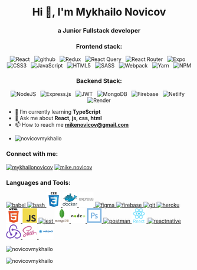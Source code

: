 <h1 align="center">Hi 👋, I'm Mykhailo Novicov</h1>
<h3 align="center">a Junior Fullstack developer</h3>



<h3 align="center">Frontend stack:</h3> 
<div align="center">
 
![React](https://img.shields.io/badge/react-%2320232a.svg?style=for-the-badge&logo=react&logoColor=%2361DAFB&border-radius=10px) &nbsp; ![github](https://img.shields.io/badge/GitHub-000000?style=for-the-badge&logo=GitHub&logoColor=white) &nbsp; ![Redux](https://img.shields.io/badge/redux-%23593d88.svg?style=for-the-badge&logo=redux&logoColor=white) &nbsp; ![React Query](https://img.shields.io/badge/-React%20Query-FF4154?style=for-the-badge&logo=react%20query&logoColor=white) &nbsp; ![React Router](https://img.shields.io/badge/React_Router-CA4245?style=for-the-badge&logo=react-router&logoColor=white) &nbsp; ![Expo](https://img.shields.io/badge/expo-1C1E24?style=for-the-badge&logo=expo&logoColor=#D04A37) &nbsp; ![CSS3](https://img.shields.io/badge/css3-%231572B6.svg?style=for-the-badge&logo=css3&logoColor=white) &nbsp; ![JavaScript](https://img.shields.io/badge/javascript-%23323330.svg?style=for-the-badge&logo=javascript&logoColor=%23F7DF1E) &nbsp; ![HTML5](https://img.shields.io/badge/html5-%23E34F26.svg?style=for-the-badge&logo=html5&logoColor=white) &nbsp; ![SASS](https://img.shields.io/badge/SASS-hotpink.svg?style=for-the-badge&logo=SASS&logoColor=white) &nbsp; ![Webpack](https://img.shields.io/badge/webpack-%238DD6F9.svg?style=for-the-badge&logo=webpack&logoColor=black) &nbsp; ![Yarn](https://img.shields.io/badge/yarn-%232C8EBB.svg?style=for-the-badge&logo=yarn&logoColor=white) &nbsp; ![NPM](https://img.shields.io/badge/NPM-%23CB3837.svg?style=for-the-badge&logo=npm&logoColor=white)

</div>
 

<h3 align="center">Backend Stack:</h3>
<div align="center">
 
![NodeJS](https://img.shields.io/badge/node.js-6DA55F?style=for-the-badge&logo=node.js&logoColor=white) &nbsp; ![Express.js](https://img.shields.io/badge/express.js-%23404d59.svg?style=for-the-badge&logo=express&logoColor=%2361DAFB) &nbsp; ![JWT](https://img.shields.io/badge/JWT-black?style=for-the-badge&logo=JSON%20web%20tokens) &nbsp; ![MongoDB](https://img.shields.io/badge/MongoDB-%234ea94b.svg?style=for-the-badge&logo=mongodb&logoColor=white) &nbsp; ![Firebase](https://img.shields.io/badge/firebase-%23039BE5.svg?style=for-the-badge&logo=firebase) &nbsp; ![Netlify](https://img.shields.io/badge/netlify-%23000000.svg?style=for-the-badge&logo=netlify&logoColor=#00C7B7) &nbsp; ![Render](https://img.shields.io/badge/Render-%46E3B7.svg?style=for-the-badge&logo=render&logoColor=white)

</div>

- 🌱 I’m currently learning **TypeScript**
- 💬 Ask me about **React, js, css, html**
- 📫 How to reach me **mikenovicov@gmail.com**
- <p align="left"> <img src="https://komarev.com/ghpvc/?username=novicovmykhailo&label=Profile%20views&color=0e75b6&style=flat" alt="novicovmykhailo" /> </p>

[contributors-shield]: https://img.shields.io/github/contributors/othneildrew/Best-README-Template.svg
[contributors-url]: https://example.com
[forks-shield]: https://img.shields.io/github/forks/othneildrew/Best-README-Template.svg
[forks-url]: https://example.com
[stars-shield]: https://img.shields.io/github/stars/othneildrew/Best-README-Template.svg
[stars-url]: https://example.com


<h3 align="left">Connect with me:</h3>
<p align="left">
<a href="https://linkedin.com/in/mykhailonovicov" target="blank"><img align="center" src="https://raw.githubusercontent.com/rahuldkjain/github-profile-readme-generator/master/src/images/icons/Social/linked-in-alt.svg" alt="mykhailonovicov" height="30" width="40" /></a>
<a href="https://fb.com/mike.novicov" target="blank"><img align="center" src="https://raw.githubusercontent.com/rahuldkjain/github-profile-readme-generator/master/src/images/icons/Social/facebook.svg" alt="mike.novicov" height="30" width="40" /></a>
</p>

<h3 align="left">Languages and Tools:</h3>
<p align="left"> <a href="https://babeljs.io/" target="_blank" rel="noreferrer"> <img src="https://www.vectorlogo.zone/logos/babeljs/babeljs-icon.svg" alt="babel" width="40" height="40"/> </a> <a href="https://www.gnu.org/software/bash/" target="_blank" rel="noreferrer"> <img src="https://www.vectorlogo.zone/logos/gnu_bash/gnu_bash-icon.svg" alt="bash" width="40" height="40"/> </a> <a href="https://www.w3schools.com/css/" target="_blank" rel="noreferrer"> <img src="https://raw.githubusercontent.com/devicons/devicon/master/icons/css3/css3-original-wordmark.svg" alt="css3" width="40" height="40"/> </a> <a href="https://www.docker.com/" target="_blank" rel="noreferrer"> <img src="https://raw.githubusercontent.com/devicons/devicon/master/icons/docker/docker-original-wordmark.svg" alt="docker" width="40" height="40"/> </a> <a href="https://expressjs.com" target="_blank" rel="noreferrer"> <img src="https://raw.githubusercontent.com/devicons/devicon/master/icons/express/express-original-wordmark.svg" alt="express" width="40" height="40"/> </a> <a href="https://www.figma.com/" target="_blank" rel="noreferrer"> <img src="https://www.vectorlogo.zone/logos/figma/figma-icon.svg" alt="figma" width="40" height="40"/> </a> <a href="https://firebase.google.com/" target="_blank" rel="noreferrer"> <img src="https://www.vectorlogo.zone/logos/firebase/firebase-icon.svg" alt="firebase" width="40" height="40"/> </a> <a href="https://git-scm.com/" target="_blank" rel="noreferrer"> <img src="https://www.vectorlogo.zone/logos/git-scm/git-scm-icon.svg" alt="git" width="40" height="40"/> </a> <a href="https://heroku.com" target="_blank" rel="noreferrer"> <img src="https://www.vectorlogo.zone/logos/heroku/heroku-icon.svg" alt="heroku" width="40" height="40"/> </a> <a href="https://www.w3.org/html/" target="_blank" rel="noreferrer"> <img src="https://raw.githubusercontent.com/devicons/devicon/master/icons/html5/html5-original-wordmark.svg" alt="html5" width="40" height="40"/> </a> <a href="https://developer.mozilla.org/en-US/docs/Web/JavaScript" target="_blank" rel="noreferrer"> <img src="https://raw.githubusercontent.com/devicons/devicon/master/icons/javascript/javascript-original.svg" alt="javascript" width="40" height="40"/> </a> <a href="https://jestjs.io" target="_blank" rel="noreferrer"> <img src="https://www.vectorlogo.zone/logos/jestjsio/jestjsio-icon.svg" alt="jest" width="40" height="40"/> </a> <a href="https://www.mongodb.com/" target="_blank" rel="noreferrer"> <img src="https://raw.githubusercontent.com/devicons/devicon/master/icons/mongodb/mongodb-original-wordmark.svg" alt="mongodb" width="40" height="40"/> </a> <a href="https://nodejs.org" target="_blank" rel="noreferrer"> <img src="https://raw.githubusercontent.com/devicons/devicon/master/icons/nodejs/nodejs-original-wordmark.svg" alt="nodejs" width="40" height="40"/> </a> <a href="https://www.photoshop.com/en" target="_blank" rel="noreferrer"> <img src="https://raw.githubusercontent.com/devicons/devicon/master/icons/photoshop/photoshop-line.svg" alt="photoshop" width="40" height="40"/> </a> <a href="https://postman.com" target="_blank" rel="noreferrer"> <img src="https://www.vectorlogo.zone/logos/getpostman/getpostman-icon.svg" alt="postman" width="40" height="40"/> </a> <a href="https://reactjs.org/" target="_blank" rel="noreferrer"> <img src="https://raw.githubusercontent.com/devicons/devicon/master/icons/react/react-original-wordmark.svg" alt="react" width="40" height="40"/> </a> <a href="https://reactnative.dev/" target="_blank" rel="noreferrer"> <img src="https://reactnative.dev/img/header_logo.svg" alt="reactnative" width="40" height="40"/> </a> <a href="https://redux.js.org" target="_blank" rel="noreferrer"> <img src="https://raw.githubusercontent.com/devicons/devicon/master/icons/redux/redux-original.svg" alt="redux" width="40" height="40"/> </a> <a href="https://sass-lang.com" target="_blank" rel="noreferrer"> <img src="https://raw.githubusercontent.com/devicons/devicon/master/icons/sass/sass-original.svg" alt="sass" width="40" height="40"/> </a> <a href="https://webpack.js.org" target="_blank" rel="noreferrer"> <img src="https://raw.githubusercontent.com/devicons/devicon/d00d0969292a6569d45b06d3f350f463a0107b0d/icons/webpack/webpack-original-wordmark.svg" alt="webpack" width="40" height="40"/> </a> </p>

<p><img align="center" src="https://github-readme-stats.vercel.app/api/top-langs?username=novicovmykhailo&show_icons=true&locale=en&layout=compact" alt="novicovmykhailo" /></p>

<p><img align="center" src="https://github-readme-streak-stats.herokuapp.com/?user=novicovmykhailo&" alt="novicovmykhailo" /></p>
